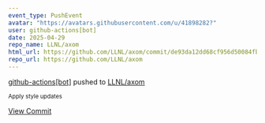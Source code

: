 ```yaml
---
event_type: PushEvent
avatar: "https://avatars.githubusercontent.com/u/41898282?"
user: github-actions[bot]
date: 2025-04-29
repo_name: LLNL/axom
html_url: https://github.com/LLNL/axom/commit/de93da12dd68cf956d50084fb7fb3cfc2cb3519f
repo_url: https://github.com/LLNL/axom
---
```


<a href='https://github.com/github-actions[bot]' target='_blank'>github-actions[bot]</a> pushed to <a href='https://github.com/LLNL/axom' target='_blank'>LLNL/axom</a>

<small>Apply style updates</small>

<a href='https://github.com/LLNL/axom/commit/de93da12dd68cf956d50084fb7fb3cfc2cb3519f' target='_blank'>View Commit</a>